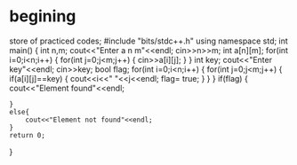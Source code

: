 # begining
store of practiced codes;
#include "bits/stdc++.h"
using namespace std;
int main()
{
    int n,m;
    cout<<"Enter a n m"<<endl;
    cin>>n>>m;
    int a[n][m];
    for(int i=0;i<n;i++)
    {
        for(int j=0;j<m;j++)
        {
            cin>>a[i][j];
        }
    }
    int key;
    cout<<"Enter key"<<endl;
    cin>>key;
    bool flag;
    for(int i=0;i<n;i++)
    {
        for(int j=0;j<m;j++)
        {
            if(a[i][j]==key)
            {
                cout<<i<<" "<<j<<endl;
                flag= true;
            }
        }
    }
    if(flag)
    {
        cout<<"Element found"<<endl;

    }
    else{
        cout<<"Element not found"<<endl;
    }
    return 0;
}
